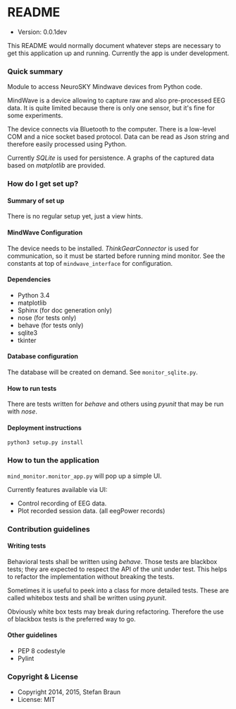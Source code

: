 # README #

* Version: 0.0.1dev

This README would normally document whatever steps are necessary to get this application up and running. Currently the app is under development.

### Quick summary

Module to access NeuroSKY Mindwave devices from Python code.

MindWave is a device allowing to capture raw and also pre-processed EEG data. It is quite limited because there is only one sensor, but it's fine for some experiments.

The device connects via Bluetooth to the computer. There is a low-level COM and a nice socket based protocol.
Data can be read as Json string and therefore easily processed using Python.

Currently *SQLite* is used for persistence. A graphs of the captured data based on *matplotlib* are provided.


### How do I get set up? ###

#### Summary of set up ####

There is no regular setup yet, just a view hints.

#### MindWave Configuration ####

The device needs to be installed. *ThinkGearConnector* is used for communication, so it must be started before running mind monitor.
See the constants at top of ```mindwave_interface``` for configuration.

#### Dependencies ####
  * Python 3.4
  * matplotlib
  * Sphinx (for doc generation only)
  * nose (for tests only)
  * behave (for tests only)
  * sqlite3
  * tkinter
  
#### Database configuration ####

The database will be created on demand.
See ```monitor_sqlite.py```.

#### How to run tests ####

There are tests written for *behave* and others using *pyunit* that may be run with *nose*. 

#### Deployment instructions ####

```
python3 setup.py install
```


### How to tun the application

```mind_monitor.monitor_app.py``` will pop up a simple UI. 

Currently features available via UI:
  * Control recording of EEG data.
  * Plot recorded session data. (all eegPower records)

### Contribution guidelines ###

#### Writing tests

Behavioral tests shall be written using *behave*. Those tests are blackbox tests; they are expected to respect the API of the unit under test. This helps to refactor the implementation without breaking the tests.

Sometimes it is useful to peek into a class for more detailed tests. These are called whitebox tests and shall be written using *pyunit*. 

Obviously white box tests may break during refactoring. Therefore the use of blackbox tests is the preferred way to go.

#### Other guidelines
* PEP 8 codestyle
* Pylint 

### Copyright & License ###

  * Copyright 2014, 2015, Stefan Braun
  * License: MIT

